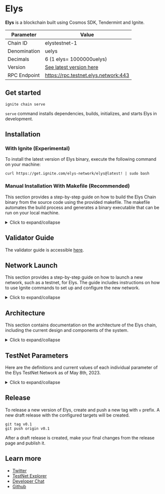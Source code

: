 # Elys

**Elys** is a blockchain built using Cosmos SDK, Tendermint and Ignite.

| Parameter    | Value                                                                    |
| ------------ | ------------------------------------------------------------------------ |
| Chain ID     | elystestnet-1                                                            |
| Denomination | uelys                                                                    |
| Decimals     | 6 (1 elys= 1000000uelys)                                                 |
| Version      | [See latest version here](https://github.com/elys-network/elys/releases) |
| RPC Endpoint | https://rpc.testnet.elys.network:443                                     |

## Get started

```
ignite chain serve
```

`serve` command installs dependencies, builds, initializes, and starts Elys in development.

## Installation

### With Ignite (Experimental)

To install the latest version of Elys binary, execute the following command on your machine:

```
curl https://get.ignite.com/elys-network/elys@latest! | sudo bash
```

### Manual Installation With Makefile (Recommended)

This section provides a step-by-step guide on how to build the Elys Chain binary from the source code using the provided makefile. The makefile automates the build process and generates a binary executable that can be run on your local machine.

<details>
<summary>Click to expand/collapse</summary>

1. Clone the Elys chain repository:

```bash
git clone https://github.com/elys-network/elys.git
```

2. Navigate to the cloned repository:

```bash
cd elys
```

3. Optionally, checkout the specific branch or tag you want to build:

```bash
git checkout <version>
```

note: 'latest' is currently not recognized but will be supported in the next version (eg use 'git checkout v.0.2.3')

4. Ensure that you have the necessary dependencies installed. For instance, on Ubuntu you need to install the `make` tool:

```bash
sudo apt-get install --yes make
```

5. Run the `make build` command to build the binary:

```bash
make build
```

6. The binary will be generated in the `./build` directory. You can run the binary using the following command:

```bash
./build/elysd
```

You can also use the `make install` command to install the binary in the `bin` directory of your `GOPATH`.

</details>

## Validator Guide

The validator guide is accessible [here](./validator.md).

## Network Launch

This section provides a step-by-step guide on how to launch a new network, such as a testnet, for Elys. The guide includes instructions on how to use Ignite commands to set up and configure the new network.

<details>
<summary>Click to expand/collapse</summary>

### Coordinator Configuration

To publish the information about Elys chain as a coordinator, run the following command:

```
ignite network chain publish github.com/elys-network/elys --tag v0.1.0 --chain-id elystestnet-1 --account-balance 10000000000uelys
```

### Validator Configuration

This documentation presupposes the validator node is currently operational on `Ubuntu 22.04.2 LTS`.

#### Prerequisites

Before launching a validator node, a set of tools must be installed.

To install the `build-essential` package, enter the following command:

```
sudo apt install build-essential
```

Install `go` version `1.20`

```
cd /tmp
wget https://go.dev/dl/go1.20.6.linux-amd64.tar.gz
sudo rm -rf /usr/local/go
sudo tar -C /usr/local -xzf go1.20.6.linux-amd64.tar.gz
```

Append the following line to the end of the `~/.bashrc` file:

```
export PATH=$PATH:/usr/local/go/bin:$HOME/go/bin
```

Run the following command:

```
go version
```

This should return the following output:

```
go version go1.20.6 linux/amd64
```

Install `ignite-cli`

Enter the following command to install the `ignite-cli` command:

```
curl https://get.ignite.com/cli! | bash
```

Then run the following command:

```
ignite network
```

Install the latest version of Elys binary by running the following command:

```
curl https://get.ignite.com/elys-network/elys@latest! | sudo bash
```

Enter the following command to initialize the validator node and request to join the network:

```
ignite network chain init 12
ignite network chain join 12 --amount 95000000uelys
```

The coordinator will then have to approve the validator requests with the following commands:

```
ignite network request list 12
ignite network request approve 12 <REQUEST_ID>,<REQUEST_ID>
```

Once all the validators needed for the validator set are approved, to launch the chain use the following command:

```
ignite network chain launch 12
```

Each validator is now ready to prepare their nodes for launch by using this command:

```
ignite network chain prepare 12
```

The output of this command will show a command that a validator would use to launch their node such as:

```
elysd start --home $HOME/spn/12 2> elysd.log &
```

A systemd service can be created to auto-start the `elysd` service.

Create the new file `/etc/systemd/system/elysd.service` with this content:

```
[Unit]
Description=Elysd Service
Wants=network.target
After=network.target

[Service]
Environment=HOME=/home/ubuntu
Type=simple
Restart=on-failure
WorkingDirectory=/home/ubuntu
SyslogIdentifier=elysd.user-daemon
ExecStart=/home/ubuntu/go/bin/elysd start --home spn/12 2>&1
ExecStop=/usr/bin/pkill elysd

[Install]
WantedBy=multi-user.target
```

Then you can use those commands to enable and start the service:

```
sudo systemctl enable elysd.service
sudo systemctl start elysd.service
```

You can check the status of the service at any time using this command:

```
sudo systemctl status elysd.service
```

Or follow the service logs by using this command:

```
sudo journalctl -u elysd.service -f
```

</details>

## Architecture

This section contains documentation on the architecture of the Elys chain, including the current design and components of the system.

<details>
<summary>Click to expand/collapse</summary>

### Boilerplate Generation

The boilerplate was generated using `ignite CLI`, which provides a convenient way to generate new chains, modules, messages, and more. The initial modules that are part of the repository include `AssetProfile` and `LiquidityProvider`, both of which were generated using the `ignite CLI`.

`AssetProfile` requires all changes to go through governance proposals (i.e., adding, updating, or deleting an asset profile entry). Similarly, any modules that expose parameters must require governance proposals to update the module parameters.

### Configuration File

The repository also includes a `config.yml` file, which provides a convenient way to initiate the genesis account, set up a faucet for testnet, define initial validators, and override initial genesis states. Although `ignite` provides the network layer that allows for easy onboarding of new validators to a chain network, the `config.yml` file can be used to specify additional configurations.

In the current `config.yml` file, additional denom metadata has been defined to allow for easy setting of the ELYS amount using any exponent (decimal precision) following the EVMOS good practices. The governance params have also been overridden to reduce the voting period to 20 seconds for local test purposes. Multiple `config.yml` files can be created for each environment (local, testnet, mainnet) with their specific parameters.

### Asset Profile

#### Add Entry using Gov Proposal

A proposal can be submitted to add one or multiple entries in the asset profile module. The proposal must be in the following format:

```json
{
  "title": "add new entries",
  "description": "add new entries",
  "messages": [
    {
      "@type": "/elys.assetprofile.MsgCreateEntry",
      "authority": "elys10d07y265gmmuvt4z0w9aw880jnsr700j6z2zm3",
      "baseDenom": "mytoken2",
      "decimals": "18",
      "denom": "mytoken",
      "path": "",
      "ibcChannelId": "1",
      "ibcCounterpartyChannelId": "1",
      "displayName": "mytoken",
      "displaySymbol": "mytoken",
      "network": "",
      "address": "",
      "externalSymbol": "mytoken",
      "transferLimit": "",
      "permissions": [],
      "unitDenom": "mytoken",
      "ibcCounterpartyDenom": "mytoken",
      "ibcCounterpartyChainId": "test"
    },
    {
      "@type": "/elys.assetprofile.MsgCreateEntry",
      "authority": "elys10d07y265gmmuvt4z0w9aw880jnsr700j6z2zm3",
      "baseDenom": "mytoken3",
      "decimals": "18",
      "denom": "mytoken",
      "path": "",
      "ibcChannelId": "1",
      "ibcCounterpartyChannelId": "1",
      "displayName": "mytoken",
      "displaySymbol": "mytoken",
      "network": "",
      "address": "",
      "externalSymbol": "mytoken",
      "transferLimit": "",
      "permissions": [],
      "unitDenom": "mytoken",
      "ibcCounterpartyDenom": "mytoken",
      "ibcCounterpartyChainId": "test"
    }
  ],
  "deposit": "10000000uelys"
}
```

To submit a proposal, use the following command:

```
elysd tx gov submit-proposal /tmp/proposal.json --from walletname --yes
```

To vote on a proposal, use the following command:

```
elysd tx gov vote 1 yes --from walletname --yes
```

#### Update Entry using Gov Proposal

A proposal can be submitted to update one or multiple entries in the asset profile module. The proposal must be in the following format:

```json
{
  "title": "update existing entries",
  "description": "update existing entries",
  "messages": [
    {
      "@type": "/elys.assetprofile.MsgUpdateEntry",
      "authority": "elys10d07y265gmmuvt4z0w9aw880jnsr700j6z2zm3",
      "baseDenom": "mytoken2",
      "decimals": "18",
      "denom": "mytoken2",
      "path": "",
      "ibcChannelId": "1",
      "ibcCounterpartyChannelId": "1",
      "displayName": "mytoken2",
      "displaySymbol": "mytoken2",
      "network": "",
      "address": "",
      "externalSymbol": "mytoken2",
      "transferLimit": "",
      "permissions": [],
      "unitDenom": "mytoken2",
      "ibcCounterpartyDenom": "mytoken2",
      "ibcCounterpartyChainId": "test"
    }
  ],
  "deposit": "10000000uelys"
}
```

To submit a proposal, use the following command:

```
elysd tx gov submit-proposal /tmp/proposal.json --from walletname --yes
```

To vote on a proposal, use the following command:

```
elysd tx gov vote 1 yes --from walletname --yes
```

#### Delete Entry using Gov Proposal

A proposal can be submitted to delete one or multiple entries in the asset profile module. The proposal must be in the following format:

```json
{
  "title": "delete entries",
  "description": "delete entries",
  "messages": [
    {
      "@type": "/elys.assetprofile.MsgDeleteEntry",
      "authority": "elys10d07y265gmmuvt4z0w9aw880jnsr700j6z2zm3",
      "baseDenom": "mytoken2"
    }
  ],
  "deposit": "10000000uelys"
}
```

To submit a proposal, use the following command:

```
elysd tx gov submit-proposal /tmp/proposal.json --from walletname --yes
```

To vote on a proposal, use the following command:

```
elysd tx gov vote 1 yes --from walletname --yes
```

#### CLI to Query List of Entries

To query the list of entries in the asset profile module, use the following command:

```
elysd q assetprofile list-entry
```

### Tokenomics

#### Set Genesis Inflation parameters using Gov Proposal

A proposal can be submitted to set the genesis inflation parameters in the tokenomics module. The proposal must be in the following format:

```json
{
  "title": "set new genesis inflation params",
  "description": "set new genesis inflation params",
  "messages": [
    {
      "@type": "/elys.tokenomics.MsgUpdateGenesisInflation",
      "authority": "elys10d07y265gmmuvt4z0w9aw880jnsr700j6z2zm3",
      "inflation": {
        "lmRewards": "9999999",
        "icsStakingRewards": "9999999",
        "communityFund": "9999999",
        "strategicReserve": "9999999",
        "teamTokensVested": "9999999"
      },
      "seedVesting": "9999999",
      "strategicSalesVesting": "9999999"
    }
  ],
  "deposit": "10000000uelys"
}
```

To submit a proposal, use the following command:

```
elysd tx gov submit-proposal /tmp/proposal.json --from walletname --yes
```

To vote on a proposal, use the following command:

```
elysd tx gov vote 1 yes --from walletname --yes
```

#### CLI to Query the Genesis Inflation parameters

To query the gensis inflation parameters in the tokenomics module, use the following command:

```
elysd q tokenomics show-genesis-inflation
```

#### Add Airdrop entry using Gov Proposal

A proposal can be submitted to add one or multiple airdrop entries in the tokenomics module. The proposal must be in the following format:

```json
{
  "title": "add new airdrop entries",
  "description": "add new airdrop entries",
  "messages": [
    {
      "@type": "/elys.tokenomics.MsgCreateAirdrop",
      "authority": "elys10d07y265gmmuvt4z0w9aw880jnsr700j6z2zm3",
      "intent": "AtomStakers",
      "amount": "9999999"
    },
    {
      "@type": "/elys.tokenomics.MsgCreateAirdrop",
      "authority": "elys10d07y265gmmuvt4z0w9aw880jnsr700j6z2zm3",
      "intent": "RowanStakersLP",
      "amount": "9999999"
    },
    {
      "@type": "/elys.tokenomics.MsgCreateAirdrop",
      "authority": "elys10d07y265gmmuvt4z0w9aw880jnsr700j6z2zm3",
      "intent": "Juno",
      "amount": "9999999"
    },
    {
      "@type": "/elys.tokenomics.MsgCreateAirdrop",
      "authority": "elys10d07y265gmmuvt4z0w9aw880jnsr700j6z2zm3",
      "intent": "Osmo",
      "amount": "9999999"
    },
    {
      "@type": "/elys.tokenomics.MsgCreateAirdrop",
      "authority": "elys10d07y265gmmuvt4z0w9aw880jnsr700j6z2zm3",
      "intent": "Evmos",
      "amount": "9999999"
    }
  ],
  "deposit": "10000000uelys"
}
```

To submit a proposal, use the following command:

```
elysd tx gov submit-proposal /tmp/proposal.json --from walletname --yes
```

To vote on a proposal, use the following command:

```
elysd tx gov vote 1 yes --from walletname --yes
```

#### Update Airdrop entry using Gov Proposal

A proposal can be submitted to update one or multiple airdrop entries in the tokenomics module. The proposal must be in the following format:

```json
{
  "title": "update existing entries",
  "description": "update existing entries",
  "messages": [
    {
      "@type": "/elys.tokenomics.MsgUpdateAirdrop",
      "authority": "elys10d07y265gmmuvt4z0w9aw880jnsr700j6z2zm3",
      "intent": "AtomStakers",
      "amount": "9999999"
    }
  ],
  "deposit": "10000000uelys"
}
```

To submit a proposal, use the following command:

```
elysd tx gov submit-proposal /tmp/proposal.json --from walletname --yes
```

To vote on a proposal, use the following command:

```
elysd tx gov vote 1 yes --from walletname --yes
```

#### Delete Airdrop entry using Gov Proposal

A proposal can be submitted to delete one or multiple airdrop entries in the tokenomics module. The proposal must be in the following format:

```json
{
  "title": "delete airdrop entries",
  "description": "delete airdrop entries",
  "messages": [
    {
      "@type": "/elys.tokenomics.MsgDeleteAirdrop",
      "authority": "elys10d07y265gmmuvt4z0w9aw880jnsr700j6z2zm3",
      "intent": "AtomStakers"
    }
  ],
  "deposit": "10000000uelys"
}
```

To submit a proposal, use the following command:

```
elysd tx gov submit-proposal /tmp/proposal.json --from walletname --yes
```

To vote on a proposal, use the following command:

```
elysd tx gov vote 1 yes --from walletname --yes
```

#### CLI to Query List of Airdrop entries

To query the list of airdrop entries in the tokenomics module, use the following command:

```
elysd q tokenomics list-airdrop
```

#### Add Time-Based-Inflation entry using Gov Proposal

A proposal can be submitted to add one or multiple time-based-inflation entries in the tokenomics module. The proposal must be in the following format:

```json
{
  "title": "add new time-based-inflation entries",
  "description": "add new time-based-inflation entries",
  "messages": [
    {
      "@type": "/elys.tokenomics.MsgCreateTimeBasedInflation",
      "authority": "elys10d07y265gmmuvt4z0w9aw880jnsr700j6z2zm3",
      "startBlockHeight": "1",
      "endBlockHeight": "6307200",
      "description": "1st Year Inflation",
      "inflation": {
        "lmRewards": "9999999",
        "icsStakingRewards": "9999999",
        "communityFund": "9999999",
        "strategicReserve": "9999999",
        "teamTokensVested": "9999999"
      }
    },
    {
      "@type": "/elys.tokenomics.MsgCreateTimeBasedInflation",
      "authority": "elys10d07y265gmmuvt4z0w9aw880jnsr700j6z2zm3",
      "startBlockHeight": "6307201",
      "endBlockHeight": "6307200",
      "description": "2nd Year Inflation",
      "inflation": {
        "lmRewards": "9999999",
        "icsStakingRewards": "9999999",
        "communityFund": "9999999",
        "strategicReserve": "9999999",
        "teamTokensVested": "9999999"
      }
    },
    {
      "@type": "/elys.tokenomics.MsgCreateTimeBasedInflation",
      "authority": "elys10d07y265gmmuvt4z0w9aw880jnsr700j6z2zm3",
      "startBlockHeight": "12614402",
      "endBlockHeight": "18921602",
      "description": "3rd Year Inflation",
      "inflation": {
        "lmRewards": "9999999",
        "icsStakingRewards": "9999999",
        "communityFund": "9999999",
        "strategicReserve": "9999999",
        "teamTokensVested": "9999999"
      }
    }
  ],
  "deposit": "10000000uelys"
}
```

To submit a proposal, use the following command:

```
elysd tx gov submit-proposal /tmp/proposal.json --from walletname --yes
```

To vote on a proposal, use the following command:

```
elysd tx gov vote 1 yes --from walletname --yes
```

#### Update Time-Based-Inflation entry using Gov Proposal

A proposal can be submitted to update one or multiple time-based-inflation entries in the tokenomics module. The proposal must be in the following format:

```json
{
  "title": "update existing time-based-inflation entries",
  "description": "update existing time-based-inflation entries",
  "messages": [
    {
      "@type": "/elys.tokenomics.MsgUpdateTimeBasedInflation",
      "authority": "elys10d07y265gmmuvt4z0w9aw880jnsr700j6z2zm3",
      "startBlockHeight": "12614402",
      "endBlockHeight": "18921602",
      "description": "Updated 3rd Year Inflation",
      "inflation": {
        "lmRewards": "9999999",
        "icsStakingRewards": "9999999",
        "communityFund": "9999999",
        "strategicReserve": "9999999",
        "teamTokensVested": "9999999"
      }
    }
  ],
  "deposit": "10000000uelys"
}
```

To submit a proposal, use the following command:

```
elysd tx gov submit-proposal /tmp/proposal.json --from walletname --yes
```

To vote on a proposal, use the following command:

```
elysd tx gov vote 1 yes --from walletname --yes
```

#### Delete Time-Based-Inflation entry using Gov Proposal

A proposal can be submitted to delete one or multiple time-based-inflation entries in the tokenomics module. The proposal must be in the following format:

```json
{
  "title": "delete time-based-inflation entries",
  "description": "delete time-based-inflation entries",
  "messages": [
    {
      "@type": "/elys.tokenomics.MsgDeleteTimeBasedInflation",
      "authority": "elys10d07y265gmmuvt4z0w9aw880jnsr700j6z2zm3",
      "startBlockHeight": "12614402",
      "endBlockHeight": "18921602"
    }
  ],
  "deposit": "10000000uelys"
}
```

To submit a proposal, use the following command:

```
elysd tx gov submit-proposal /tmp/proposal.json --from walletname --yes
```

To vote on a proposal, use the following command:

```
elysd tx gov vote 1 yes --from walletname --yes
```

#### CLI to Query List of Time-Based-Inflation entries

To query the list of the time-based-inflation entries in the tokenomics module, use the following command:

```
elysd q tokenomics list-time-based-inflation
```

### Denom Units

The `denom_units` property is an array of objects defined in the [config.yml](./config.yml) file, with each object defining a single denomination unit. Each unit object has three properties - `denom`, `exponent`, and `aliases`.

For the ELYS token, there are three denomination units defined with aliases:

- `uelys`: This is the base unit of the ELYS token, and has no aliases.

- `melys`: This unit has an exponent of 3, which means that 1 `melys` is equal to 1000 `uelys`. It has one alias - `millielys`.

- `elys`: This unit has an exponent of 6, which means that 1 `elys` is equal to 1,000,000 `uelys`. It has no aliases.

The aliases for the `melys` unit are specified as `millielys`, which is a common prefix used to denote a thousandth of a unit. These aliases can be used interchangeably with the primary unit names in order to make the values more readable and easier to work with.

</details>

## TestNet Parameters

Here are the definitions and current values of each individual parameter of the Elys TestNet Network as of May 8th, 2023.

<details>
<summary>Click to expand/collapse</summary>

### Minting

Defines the rules for automated minting of new tokens. In the current implementation, minting is entirely disabled.

### Staking

Defines the rules for staking and delegating tokens in the network. Validators and delegators must lock their tokens for a certain period to participate in consensus and receive rewards. The `unbonding_time` parameter specifies the duration for which a validator's tokens are locked after they unbond.

- `Max_entries`: The maximum number of entries in the validator set. Current value: 7.
- `Historical_entries`: The number of entries to keep in the historical validator set. Current value: 10,000.
- `Unbonding_time`: The time period for which a validator's tokens are locked after they unbond. Current value: 1,209,600 seconds (equals to 14 days).
- `Max_validators`: The maximum number of validators that can be active at once. Current value: 100.
- `Bond_denom: The denomination used for staking tokens. Current value: `uelys`.

### Governance

Defines the rules for proposing and voting on changes to the network. To make a proposal, a minimum deposit of ELYS is required. The proposal must then go through a voting process where a certain percentage of bonded tokens must vote, and a certain percentage of those votes must be in favor of the proposal for it to pass.

- `Min_deposit`: The minimum amount of ELYS required for a proposal to enter voting. Current value: 10 ELYS.
- `Max_deposit_period`: The maximum period for which deposits can be made for a proposal. Current value: 60.
- `Quorum: The minimum percentage of total bonded tokens that must vote for a proposal to be considered valid. Current value: 33.4%.
- `Threshold`: The minimum percentage of yes votes required for a proposal to pass. Current value: 50%.
- `Veto_threshold`: The percentage of no votes required to veto a proposal. Current value: 33.4%.
- `Voting_period`: The period for which voting on a proposal is open. Current value: 60.

### Distribution

Defines the distribution of rewards and fees in the network. Block proposers receive a portion of the block rewards as an incentive to maintain the network. The `community_tax` parameter specifies the percentage of the rewards that are allocated to a community pool for network development and improvement.

- `Community_tax`: The percentage of inflation that is allocated to the community pool. Current value: 2%.
- `Base_proposer_reward`: The base percentage of block rewards given to proposers. Current value: 1%.
- `Bonus_proposer_reward`: The additional percentage of block rewards given to proposers if they include all valid transactions. Current value: 4%.
- `Withdraw_addr_enabled`: A boolean flag that indicates whether withdraw addresses are enabled. Current value: true.

### Slashing

Defines the penalties for validators who violate the network rules or fail to perform their duties. Validators who sign blocks incorrectly or go offline for too long will be penalized with a percentage of their bonded tokens being slashed. The `signed_blocks_window` parameter specifies the number of blocks used to determine a validator's uptime percentage, and the `min_signed_per_window` parameter specifies the minimum percentage of blocks that a validator must sign in each window to avoid being slashed. The `downtime_jail_duration` parameter specifies the duration for which a validator is jailed if they miss too many blocks.

- `Signed_blocks_window`: The number of blocks used to determine a validator's uptime percentage. Current value: 30,000.
- `Min_signed_per_window`: The minimum percentage of blocks that a validator must sign in each window to avoid being slashed. Current value: 5%.
- `Downtime_jail_duration`: The duration for which a validator is jailed if they miss too many blocks. Current value: 600 seconds.
- `Slash_fraction_double_sign`: The percentage of a validator's bonded tokens that are slashed if they double sign. Current value: 0.01%.
- `Slash_fraction_downtime`: The percentage of a validator's bonded tokens that are slashed if they are offline for too long. Current value: 5%.

</details>

## Release

To release a new version of Elys, create and push a new tag with `v` prefix. A new draft release with the configured targets will be created.

```
git tag v0.1
git push origin v0.1
```

After a draft release is created, make your final changes from the release page and publish it.

## Learn more

- [Twitter](https://twitter.com/elys_network)
- [TestNet Explorer](https://testnet.elys.network)
- [Developer Chat](https://discord.gg/3JtgtGJ3By)
- [Github](https://github.com/elys-network)
